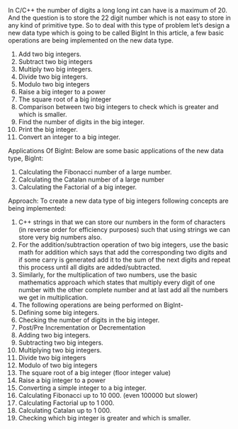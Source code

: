 In C/C++ the number of digits a long long int can have is a maximum of 20. And the question is to store the 22 digit number which is not easy to store in any kind of primitive type. So to deal with this type of problem let’s design a new data type which is going to be called BigInt In this article, a few basic operations are being implemented on the new data type.
1.	Add two big integers.
2.	Subtract two big integers
3.	Multiply two big integers.
4.	Divide two big integers.
5.	Modulo two big integers
6.	Raise a big integer to a power
7.	The square root of a big integer
8.	Comparison between two big integers to check which is greater and which is smaller.
9.	Find the number of digits in the big integer.
10.	Print the big integer.
11.	Convert an integer to a big integer.

Applications Of BigInt:
Below are some basic applications of the new data type, BigInt:
1.	Calculating the Fibonacci number of a large number.
2.	Calculating the Catalan number of a large number
3.	Calculating the Factorial of a big integer.

Approach:
To create a new data type of big integers following concepts are being implemented:
1.	C++ strings in that we can store our numbers in the form of characters (in reverse order for efficiency purposes) such that using strings we can store very big numbers also.
2.	For the addition/subtraction operation of two big integers, use the basic math for addition which says that add the corresponding two digits and if some carry is generated add it to the sum of the next digits and repeat this process until all digits are added/subtracted.
3.	Similarly, for the multiplication of two numbers, use the basic mathematics approach which states that multiply every digit of one number with the other complete number and at last add all the numbers we get in multiplication.
4.	The following operations are being performed on BigInt-
1.	Defining some big integers.
2.	Checking the number of digits in the big integer.
3.	Post/Pre Incrementation or Decrementation
4.	Adding two big integers.
5.	Subtracting two big integers.
6.	Multiplying two big integers.
7.	Divide two big integers
8.	Modulo of two big integers
9.	The square root of a big integer (floor integer value)
10.	Raise a big integer to a power
11.	Converting a simple integer to a big integer.
12.	Calculating Fibonacci up to 10 000. (even 100000 but slower)
13.	Calculating Factorial up to 1 000.
14.	Calculating Catalan up to 1 000.
15.	Checking which big integer is greater and which is smaller.
